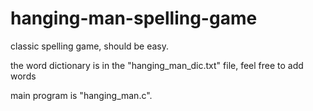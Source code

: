# hanging-man-spelling-game
classic spelling game, should be easy.

the word dictionary is in the "hanging_man_dic.txt" file, feel free to add words

main program is "hanging_man.c".

